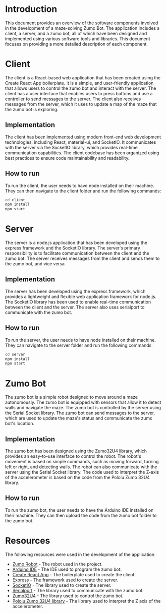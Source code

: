 # Introduction

This document provides an overview of the software components involved in the development of a maze-solving Zumo Bot. The application includes a client, a server, and a zumo bot, all of which have been designed and implemented using various software tools and libraries. This document focuses on providing a more detailed description of each component.

# Client

The client is a React-based web application that has been created using the Create React App boilerplate. It is a simple, and user-friendly application that allows users to control the zumo bot and interact with the server. The client has a user interface that enables users to press buttons and use a controller to send messages to the server. The client also receives messages from the server, which it uses to update a map of the maze that the zumo bot is exploring.

## Implementation

The client has been implemented using modern front-end web development technologies, including React, material-ui, and SocketIO. It communicates with the server via the SocketIO library, which provides real-time communication capabilities. The client codebase has been organized using best practices to ensure code maintainability and readability.

## How to run

To run the client, the user needs to have node installed on their machine. They can then navigate to the client folder and run the following commands:

```bash
cd client
npm install
npm start
```

# Server

The server is a node.js application that has been developed using the express framework and the SocketIO library. The server's primary responsibility is to facilitate communication between the client and the zumo bot. The server receives messages from the client and sends them to the zumo bot, and vice versa.

## Implementation

The server has been developed using the express framework, which provides a lightweight and flexible web application framework for node.js. The SocketIO library has been used to enable real-time communication between the client and the server. The server also uses serialport to communicate with the zumo bot.

## How to run

To run the server, the user needs to have node installed on their machine. They can navigate to the server folder and run the following commands:

```bash
cd server
npm install
npm start
```

# Zumo Bot

The zumo bot is a simple robot designed to move around a maze autonomously. The zumo bot is equipped with sensors that allow it to detect walls and navigate the maze. The zumo bot is controlled by the server using the Serial Socket library. The zumo bot can send messages to the server, which are used to update the maze's status and communicate the zumo bot's location.

## Implementation

The zumo bot has been designed using the Zumo32U4 library, which provides an easy-to-use interface to control the robot. The robot's movement is based on simple commands, such as moving forward, turning left or right, and detecting walls. The robot can also communicate with the server using the Serial Socket library. The code used to interpret the Z-axis of the accelerometer is based on the code from the Pololu Zumo 32U4 library.

## How to run

To run the zumo bot, the user needs to have the Arduino IDE installed on their machine. They can then upload the code from the zumo bot folder to the zumo bot.

# Resources

The following resources were used in the development of the application:

- [Zumo Robot](https://www.pololu.com/category/148/zumo-robot-kits) - The robot used in the project.
- [Arduino IDE](https://www.arduino.cc/en/software) - The IDE used to program the zumo bot.
- [Create React App](https://reactjs.org/) - The boilerplate used to create the client.
- [Express](https://expressjs.com/) - The framework used to create the server.
- [SocketIO](https://socket.io/) - The library used to create the server.
- [Serialport](https://serialport.io/) - The library used to communicate with the zumo bot.
- [Zumo32U4](https://pololu.github.io/zumo-32u4-arduino-library/) - The library used to control the zumo bot.
- [Pololu Zumo 32U4 library](https://github.com/pololu/zumo-32u4-arduino-library/blob/master/examples/MazeSolver/TurnSensor.h) - The library used to interpret the Z axis of the accelerometer.
